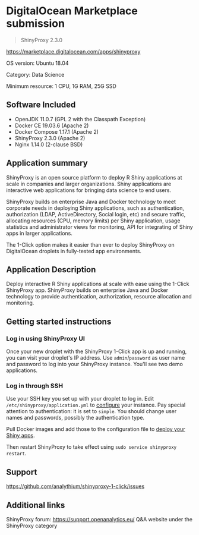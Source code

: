 # DigitalOcean Marketplace submission

> ShinyProxy 2.3.0

https://marketplace.digitalocean.com/apps/shinyproxy

OS version: Ubuntu 18.04

Category: Data Science

Minimum resource: 1 CPU, 1G RAM, 25G SSD

## Software Included

- OpenJDK 11.0.7 (GPL 2 with the Classpath Exception)
- Docker CE 19.03.6 (Apache 2)
- Docker Compose 1.17.1 (Apache 2)
- ShinyProxy 2.3.0 (Apache 2)
- Nginx 1.14.0 (2-clause BSD)

## Application summary

ShinyProxy is an open source platform to deploy R Shiny applications at scale in companies and larger organizations. Shiny applications are interactive web applications for bringing data science to end users.

ShinyProxy builds on enterprise Java and Docker technology to meet corporate needs in deploying Shiny applications, such as authentication, authorization (LDAP, ActiveDirectory, Social login, etc) and secure traffic, allocating resources (CPU, memory limits) per Shiny application,
usage statistics and administrator views for monitoring, API for integrating of Shiny apps in larger applications.

The 1-Click option makes it easier than ever to deploy ShinyProxy on DigitalOcean droplets in fully-tested app environments.

## Application Description

Deploy interactive R Shiny applications at scale with ease using the 1-Click ShinyProxy app. ShinyProxy builds on enterprise Java and Docker technology to provide authentication, authorization, resource allocation and monitoring.

## Getting started instructions

### Log in using ShinyProxy UI

Once your new droplet with the ShinyProxy 1-Click app is up and running, you can visit your droplet's IP address. Use `admin`/`password` as user name and password to log into your ShinyProxy instance. You'll see two demo applications.

### Log in through SSH

Use your SSH key you set up with your droplet to log in. Edit `/etc/shinyproxy/application.yml` to [configure](<https://shinyproxy.io/configuration/>) your instance. Pay special attention to authentication: it is set to `simple`. You should change user names and passwords, possibly the authentication type.<br>

 Pull Docker images and add those to the configuration file to [deploy your Shiny apps](<https://shinyproxy.io/deploying-apps/>).<br>

 Then restart ShinyProxy to take effect using `sudo service shinyproxy restart`.

## Support

https://github.com/analythium/shinyproxy-1-click/issues

## Additional links

ShinyProxy forum: https://support.openanalytics.eu/ Q&A website under the ShinyProxy category
